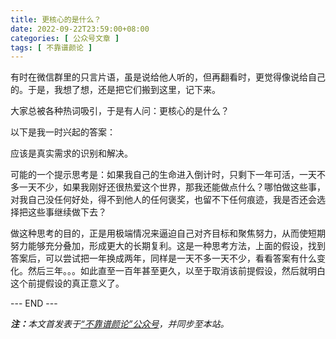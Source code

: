 ```yaml
---
title: 更核心的是什么？
date: 2022-09-22T23:59:00+08:00
categories: [ 公众号文章 ]
tags: [ 不靠谱颜论 ]
---
```


有时在微信群里的只言片语，虽是说给他人听的，但再翻看时，更觉得像说给自己的。于是，我想了想，还是把它们搬到这里，记下来。

大家总被各种热词吸引，于是有人问：更核心的是什么？

以下是我一时兴起的答案：

应该是真实需求的识别和解决。

可能的一个提示思考是：如果我自己的生命进入倒计时，只剩下一年可活，一天不多一天不少，如果我刚好还很热爱这个世界，那我还能做点什么？哪怕做这些事，对我自己没任何好处，得不到他人的任何褒奖，也留不下任何痕迹，我是否还会选择把这些事继续做下去？

做这种思考的目的，正是用极端情况来逼迫自己对齐目标和聚焦努力，从而使短期努力能够充分叠加，形成更大的长期复利。这是一种思考方法，上面的假设，找到答案后，可以尝试把一年换成两年，同样是一天不多一天不少，看看答案有什么变化。然后三年。。。如此直至一百年甚至更久，以至于取消该前提假设，然后就明白这个前提假设的真正意义了。

<div class="p-5 text-center">--- END ---</div>

<i><b>注：</b>本文首发表于[“不靠谱颜论”公众号](https://mp.weixin.qq.com/s/iPpEtNnJAhqECbNUscp9Ag)，并同步至本站。</i>
